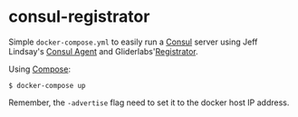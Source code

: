 # consul-registrator

Simple `docker-compose.yml` to easily run a [Consul](https://www.consul.io/) server using Jeff Lindsay's [Consul Agent](https://github.com/progrium/docker-consul) and Gliderlabs'[Registrator](https://github.com/gliderlabs/registrator).

Using [Compose](https://github.com/docker/compose):

```console
$ docker-compose up
```

Remember, the `-advertise` flag need to set it to the docker host IP address.
